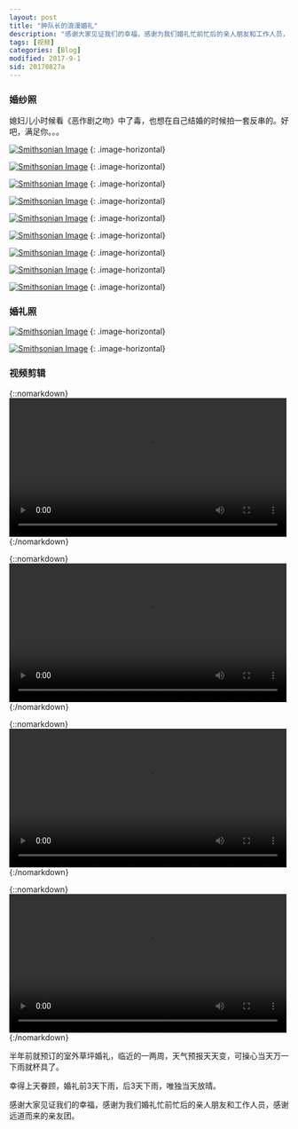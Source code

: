 ```yaml
---
layout: post
title: "肿队长的浪漫婚礼"
description: "感谢大家见证我们的幸福，感谢为我们婚礼忙前忙后的亲人朋友和工作人员，感谢远道而来的亲友团。"
tags: [视频]
categories: [Blog]
modified: 2017-9-1
sid: 20170827a
---
```


### 婚纱照

媳妇儿小时候看《恶作剧之吻》中了毒，也想在自己结婚的时候拍一套反串的。好吧，满足你。。。

[![Smithsonian Image](//yorry.cn/up/link/blog/IMG_4705.JPG)](//yorry.cn/up/link/blog/IMG_4705.JPG)
{: .image-horizontal}

[![Smithsonian Image](//yorry.cn/up/link/blog/IMG_4706.JPG)](//yorry.cn/up/link/blog/IMG_4706.JPG)
{: .image-horizontal}

<!--more-->

[![Smithsonian Image](//yorry.cn/up/link/blog/IMG_4707.JPG)](//yorry.cn/up/link/blog/IMG_4707.JPG)
{: .image-horizontal}

[![Smithsonian Image](//yorry.cn/up/link/blog/IMG_4708.JPG)](//yorry.cn/up/link/blog/IMG_4708.JPG)
{: .image-horizontal}

[![Smithsonian Image](//yorry.cn/up/link/blog/IMG_4709.JPG)](//yorry.cn/up/link/blog/IMG_4709.JPG)
{: .image-horizontal}

[![Smithsonian Image](//yorry.cn/up/link/blog/IMG_4710.JPG)](//yorry.cn/up/link/blog/IMG_4710.JPG)
{: .image-horizontal}

[![Smithsonian Image](//yorry.cn/up/link/blog/IMG_4711.JPG)](//yorry.cn/up/link/blog/IMG_4711.JPG)
{: .image-horizontal}

[![Smithsonian Image](//yorry.cn/up/link/blog/IMG_4712.JPG)](//yorry.cn/up/link/blog/IMG_4712.JPG)
{: .image-horizontal}

[![Smithsonian Image](//yorry.cn/up/link/blog/IMG_4713.JPG)](//yorry.cn/up/link/blog/IMG_4713.JPG)
{: .image-horizontal}

### 婚礼照

[![Smithsonian Image](//yorry.cn/up/link/blog/IMG_4703.JPG)](//yorry.cn/up/link/blog/IMG_4703.JPG)
{: .image-horizontal}

[![Smithsonian Image](//yorry.cn/up/link/blog/IMG_4704.JPG)](//yorry.cn/up/link/blog/IMG_4704.JPG)
{: .image-horizontal}

### 视频剪辑

{::nomarkdown}
<video width=500 class="my-video" src="//yorry.cn/up/video/bb9c58f7ed5a5e74a92a59e175b0c4.MP4" controls="controls">您的浏览器不支持 video 标签。</video>
{:/nomarkdown}

{::nomarkdown}
<video width=500 class="my-video" src="//yorry.cn/up/video/1d9900121f3318499b00cc2d778bd6.MP4" controls="controls">您的浏览器不支持 video 标签。</video>
{:/nomarkdown}

{::nomarkdown}
<video width=500 class="my-video" src="//yorry.cn/up/video/c42e291269eebf78ed0baf1a001917.MP4" controls="controls">您的浏览器不支持 video 标签。</video>
{:/nomarkdown}

{::nomarkdown}
<video width=500 class="my-video" src="//yorry.cn/up/video/2bf641ea5b52bc1e7d47bc7c65bc56.MP4" controls="controls">您的浏览器不支持 video 标签。</video>
{:/nomarkdown}

半年前就预订的室外草坪婚礼，临近的一两周，天气预报天天变，可操心当天万一下雨就杯具了。

幸得上天眷顾，婚礼前3天下雨，后3天下雨，唯独当天放晴。

感谢大家见证我们的幸福，感谢为我们婚礼忙前忙后的亲人朋友和工作人员，感谢远道而来的亲友团。